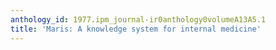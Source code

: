 ```yaml
---
anthology_id: 1977.ipm_journal-ir0anthology0volumeA13A5.1
title: 'Maris: A knowledge system for internal medicine'
---
```

